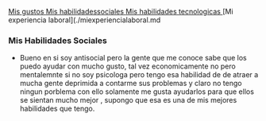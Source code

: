 [ Mis gustos ](./misgustos)[ Mis habilidadessociales ](./mishabilidadessociales.md)[ Mis habilidades tecnologicas ](./mishabilidadestecnologicas.md)[Mi experiencia laboral](./miexperiencialaboral.md


### Mis Habilidades Sociales 

- Bueno en si soy antisocial pero la gente que me conoce sabe que los puedo ayudar con mucho gusto, tal vez economicamente no pero mentalemnte si no soy psicologa pero tengo  esa habilidad de de atraer a mucha gente deprimida a contarme  sus problemas  y claro no tengo ningun porblema con ello solamente me gusta  ayudarlos para que ellos se sientan mucho mejor , supongo que esa es una de mis mejores habilidades que tengo.

